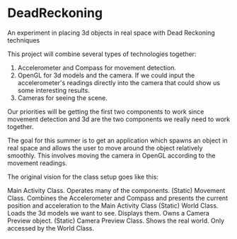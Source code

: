 DeadReckoning
=============

An experiment in placing 3d objects in real space with Dead Reckoning techniques

This project will combine several types of technologies together:
1. Accelerometer and Compass for movement detection.
2. OpenGL for 3d models and the camera. If we could input the accelerometer's readings directly into the camera that could show us some interesting results.
3. Cameras for seeing the scene.

Our priorities will be getting the first two components to work since movement detection and 3d are the two components we really need to work together.

The goal for this summer is to get an application which spawns an object in real space and allows the user to move around the object relatively smoothly. This involves moving the camera in OpenGL according to the movement readings.

The original vision for the class setup goes like this:

Main Activity Class. Operates many of the components.
(Static) Movement Class. Combines the Accelerometer and Compass and presents the current position and acceleration to the Main Activity Class
(Static) World Class. Loads the 3d models we want to see. Displays them. Owns a Camera Preview object.
	(Static) Camera Preview Class. Shows the real world. Only accessed by the World Class.